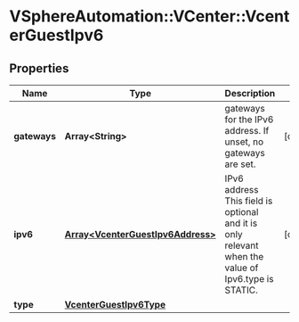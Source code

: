 # VSphereAutomation::VCenter::VcenterGuestIpv6

## Properties
Name | Type | Description | Notes
------------ | ------------- | ------------- | -------------
**gateways** | **Array&lt;String&gt;** | gateways for the IPv6 address. If unset, no gateways are set. | [optional] 
**ipv6** | [**Array&lt;VcenterGuestIpv6Address&gt;**](VcenterGuestIpv6Address.md) | IPv6 address This field is optional and it is only relevant when the value of Ipv6.type is STATIC. | [optional] 
**type** | [**VcenterGuestIpv6Type**](VcenterGuestIpv6Type.md) |  | 


